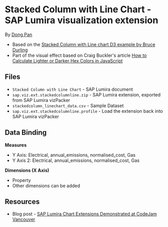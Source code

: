 Stacked Column with Line Chart - SAP Lumira visualization extension
=================================================
By [Dong Pan](http://scn.sap.com/people/dong.pan)

 * Based on the [Stacked Column with Line chart D3 example by Bruce Durling](http://bl.ocks.org/otfrom/4754261)
 * Part of the visual effect based on Craig Buckler's article [How to Calculate Lighter or Darker Hex Colors in JavaScript]( http://www.sitepoint.com/javascript-generate-lighter-darker-color/)

Files
-----------
* `Stacked Column with Line Chart` - SAP Lumira document
* `sap.viz.ext.stackedcolumnline.zip` - SAP Lumira extension, exported from SAP Lumira vizPacker
* `stackedcolumn_linechart_data.csv` - Sample Dataset
* `sap.viz.ext.stackedcolumnline.profile` - Load the extension back into SAP Lumira vizPacker

Data Binding
-------------------------------------------
<strong>Measures</strong>
* Y Axis: Electrical, annual_emissions, normalised_cost, Gas
* Y Axis 2: Electrical, annual_emissions, normalised_cost, Gas 

<strong>Dimensions (X Axis)</strong>
* Property
* Other dimensions can be added


Resources
-----------
* Blog post - [SAP Lumira Chart Extensions Demonstrated at CodeJam Vancouver](http://scn.sap.com/community/lumira/blog/2014/06/28/cool-chart-extensions-demonstrated-at-lumira-codejam-vancouver)
